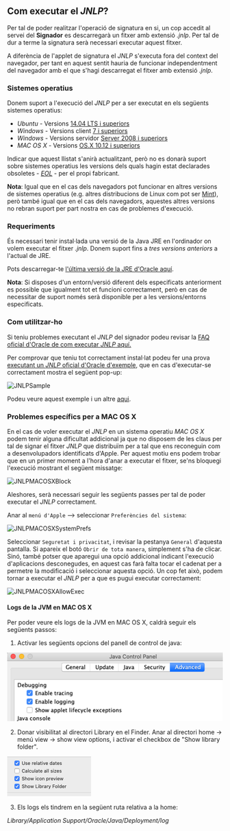 <h2>Com executar el <i>JNLP</i>?</h2>

Per tal de poder realitzar l'operació de signatura en si, un cop accedit al servei del **Signador** es descarregarà un fitxer amb extensió *.jnlp*. 
Per tal de dur a terme la signatura serà necessari executar aquest fitxer.

A diferència de l'applet de signatura el *JNLP* s'executa fora del context del navegador, per tant en aquest sentit hauria de funcionar independentment del navegador amb el que s'hagi descarregat el fitxer amb extensió *.jnlp*.

<h3>Sistemes operatius</h3>

Donem suport a l'execució del *JNLP* per a ser executat en els següents sistemes operatius:

 - *Ubuntu* - Versions [14.04 LTS i superiors](https://wiki.ubuntu.com/Releases) 
 - *Windows* - Versions client [7 i superiors](https://en.wikipedia.org/wiki/List_of_Microsoft_Windows_versions#Client_versions)
 - *Windows* - Versions servidor [Server 2008 i superiors](https://en.wikipedia.org/wiki/List_of_Microsoft_Windows_versions#Server_versions)
 - *MAC OS X* - Versions [OS.X 10.12 i superiors](https://en.wikipedia.org/wiki/MacOS#Release_history)
 
Indicar que aquest llistat s'anirà actualitzant, però no es donarà suport sobre sistemes operatius les versions dels quals hagin estat declarades obsoletes - [*EOL*](https://en.wikipedia.org/wiki/End-of-life_(product)) - per el propi fabricant.

**Nota**: Igual que en el cas dels navegadors pot funcionar en altres versions de sistemes operatius (e.g. altres distribucions de Linux com pot ser [Mint](https://www.linuxmint.com/)), però també igual que en el cas dels navegadors, aquestes altres versions no rebran suport per part nostra en cas de problemes d'execució.
 
<h3>Requeriments</h3>

És necessari tenir instal·lada una versió de la Java JRE en l'ordinador on volem executar el fitxer *.jnlp*. 
Donem suport fins a _tres versions anteriors_ a l'actual de JRE.

Pots descarregar-te [l'última versió de la JRE d'Oracle aquí](https://www.java.com/es/download/).

**Nota**: Si disposes d'un entorn/versió diferent dels especificats anteriorment es possible que igualment tot et funcioni correctament, però en cas de necessitar de suport només serà disponible per a les versions/entorns especificats.

<h3>Com utilitzar-ho</h3>

Si teniu problemes executant el _JNLP_ del signador podeu revisar la [FAQ oficial d'Oracle de com executar _JNLP_ aquí.](https://www.java.com/es/download/faq/java_webstart.xml)

Per comprovar que teniu tot correctament instal·lat podeu fer una prova [executant un _JNLP_ oficial d'Oracle d'exemple](https://docs.oracle.com/javase/tutorialJWS/samples/deployment/dynamictree_webstartJWSProject/dynamictree_webstart.jnlp), que en cas d'executar-se correctament mostra el següent pop-up:

![JNLPSample](imgs/JNLPSample.png)

Podeu veure aquest exemple i un altre [aqui](https://docs.oracle.com/javase/tutorial/deployment/webstart/examplesIndex.html).

### Problemes específics per a MAC OS X

En el cas de voler executar el _JNLP_ en un sistema operatiu _MAC OS X_ podem tenir alguna dificultat addicional ja que no disposem de les claus per tal de signar el fitxer _JNLP_ que distribuïm per a tal que ens reconeguin com a desenvolupadors identificats d'Apple. Per aquest motiu ens podem trobar que en un primer moment a l'hora d'anar a executar el fitxer, se'ns bloquegi l'execució mostrant el següent missatge:

![JNLPMACOSXBlock](imgs/jnlp/macosx/mac_jnlp_block.png)

Aleshores, serà necessari seguir les següents passes per tal de poder executar el _JNLP_ correctament.

Anar al `menú d'Apple` --> seleccionar `Preferències del sistema`:

![JNLPMACOSXSystemPrefs](imgs/jnlp/macosx/mac_system_preferences.png)

Seleccionar `Seguretat i privacitat`, i revisar la pestanya `General` d'aquesta pantalla. Si apareix el botó `Obrir de tota manera`, simplement s'ha de clicar. Sinó, també potser que aparegui una opció addicional indicant l'execució d'aplicacions desconegudes, en aquest cas farà falta tocar el cadenat per a permetre la modificació i seleccionar aquesta opció. Un cop fet això, podem tornar a executar el _JNLP_ per a que es pugui executar correctament:

![JNLPMACOSXAllowExec](imgs/jnlp/macosx/mac_jnlp_allow_execution.png)

#### Logs de la JVM en MAC OS X
Per poder veure els logs de la JVM en MAC OS X, caldrà seguir els següents passos:
1. Activar les següents opcions del panell de control de java: 

![JNLPMACOSXJCP](imgs/jnlp/macosx/mac_jcp.png)

2. Donar visibilitat al directori Library en el Finder.
Anar al directori home -> menú view -> show view options, i activar el checkbox de "Show library folder".

![JNLPMACOSXLF](imgs/jnlp/macosx/mac_showlf.png)

3. Els logs els tindrem en la següent ruta relativa a la home:

_Library/Application Support/Oracle/Java/Deployment/log_

